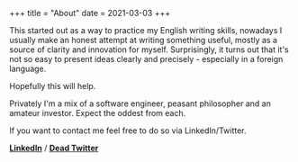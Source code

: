 +++
title = "About"
date = 2021-03-03
+++

This started out as a way to practice my English writing skills, nowadays I usually make an honest attempt at writing something useful, mostly as a source of clarity and innovation for myself.
Surprisingly, it turns out that it's not so easy to present ideas clearly and precisely - especially in a foreign language.

Hopefully this will help.

Privately I'm a mix of a software engineer, peasant philosopher and an amateur investor. Expect the oddest from each.

If you want to contact me feel free to do so via LinkedIn/Twitter.

[**LinkedIn**](https://www.linkedin.com/in/marcin-mazurkiewicz-aa57b278/) / [**Dead Twitter**](https://twitter.com/deithu)
